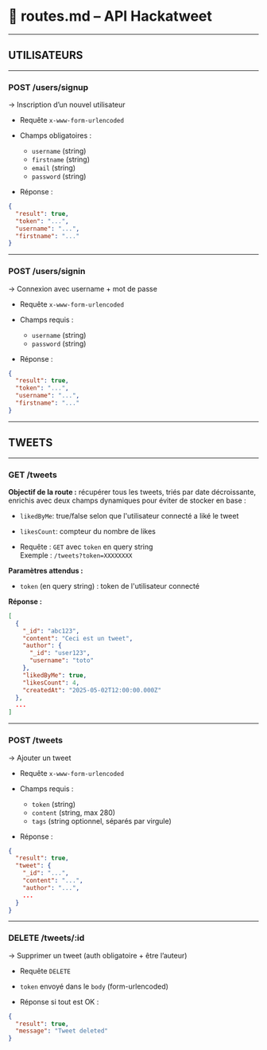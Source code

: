 # 📁 routes.md – API Hackatweet

---

## UTILISATEURS

---

### POST /users/signup

→ Inscription d’un nouvel utilisateur

- Requête `x-www-form-urlencoded`
- Champs obligatoires :

  - `username` (string)
  - `firstname` (string)
  - `email` (string)
  - `password` (string)

- Réponse :

```json
{
  "result": true,
  "token": "...",
  "username": "...",
  "firstname": "..."
}
```

---

### POST /users/signin

→ Connexion avec username + mot de passe

- Requête `x-www-form-urlencoded`
- Champs requis :

  - `username` (string)
  - `password` (string)

- Réponse :

```json
{
  "result": true,
  "token": "...",
  "username": "...",
  "firstname": "..."
}
```

---

## TWEETS

---

### GET /tweets

**Objectif de la route :** récupérer tous les tweets, triés par date décroissante, enrichis avec deux champs dynamiques pour éviter de stocker en base :
- `likedByMe`: true/false selon que l'utilisateur connecté a liké le tweet
- `likesCount`: compteur du nombre de likes

- Requête : `GET` avec `token` en query string  
  Exemple : `/tweets?token=XXXXXXXX`

**Paramètres attendus :**
- `token` (en query string) : token de l'utilisateur connecté

**Réponse :**
```json
[
  {
    "_id": "abc123",
    "content": "Ceci est un tweet",
    "author": {
      "_id": "user123",
      "username": "toto"
    },
    "likedByMe": true,
    "likesCount": 4,
    "createdAt": "2025-05-02T12:00:00.000Z"
  },
  ...
]
```

---

### POST /tweets

→ Ajouter un tweet

- Requête `x-www-form-urlencoded`
- Champs requis :

  - `token` (string)
  - `content` (string, max 280)
  - `tags` (string optionnel, séparés par virgule)

- Réponse :

```json
{
  "result": true,
  "tweet": {
    "_id": "...",
    "content": "...",
    "author": "...",
    ...
  }
}
```

---

### DELETE /tweets/:id

→ Supprimer un tweet (auth obligatoire + être l’auteur)

- Requête `DELETE`
- `token` envoyé dans le `body` (form-urlencoded)

- Réponse si tout est OK :

```json
{
  "result": true,
  "message": "Tweet deleted"
}
```
